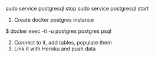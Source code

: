sudo service postgresql stop
sudo service postgresql start

1. Create docker postgres instance

$ docker exec -ti -u postgres postgres psql

2. Connect to it, add tables, populate them
3. Link it with Heroku and push data

